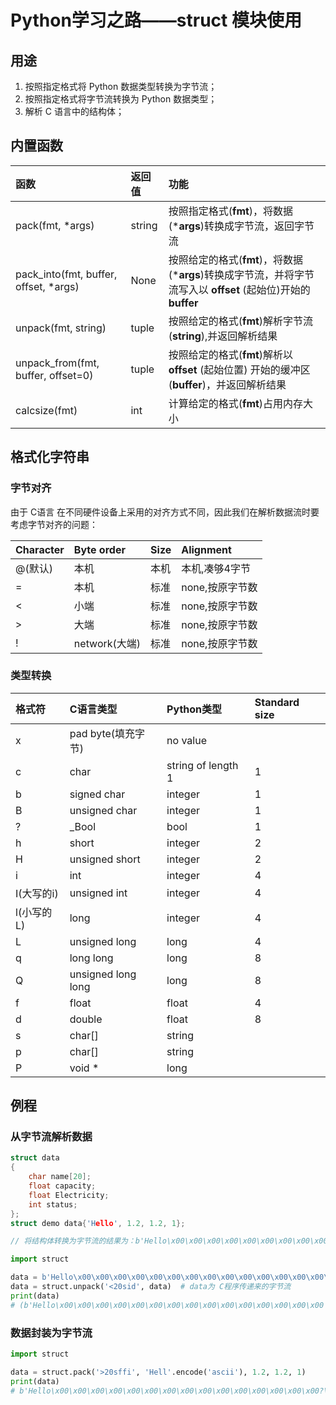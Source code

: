 # Python学习之路——struct 模块使用

## 用途

1. 按照指定格式将 Python 数据类型转换为字节流；
2. 按照指定格式将字节流转换为 Python 数据类型；
3. 解析 C 语言中的结构体；

## 内置函数

| 函数                                  | 返回值 | 功能                                                         |
| :------------------------------------ | :----- | :----------------------------------------------------------- |
| pack(fmt, *args)                      | string | 按照指定格式(**fmt**)，将数据(***args**)转换成字节流，返回字节流 |
| pack_into(fmt, buffer, offset, *args) | None   | 按照给定的格式(**fmt**)，将数据(***args**)转换成字节流，并将字节流写入以 **offset** (起始位)开始的 **buffer** |
| unpack(fmt, string)                   | tuple  | 按照给定的格式(**fmt**)解析字节流(**string**),并返回解析结果 |
| unpack_from(fmt, buffer, offset=0)    | tuple  | 按照给定的格式(**fmt**)解析以 **offset** (起始位置) 开始的缓冲区(**buffer**)，并返回解析结果 |
| calcsize(fmt)                         | int    | 计算给定的格式(**fmt**)占用内存大小                          |

## 格式化字符串

### 字节对齐

由于 C语言 在不同硬件设备上采用的对齐方式不同，因此我们在解析数据流时要考虑字节对齐的问题：

| Character | Byte order    | Size | Alignment       |
| :-------- | :------------ | :--- | :-------------- |
| @(默认)   | 本机          | 本机 | 本机,凑够4字节  |
| =         | 本机          | 标准 | none,按原字节数 |
| <         | 小端          | 标准 | none,按原字节数 |
| >         | 大端          | 标准 | none,按原字节数 |
| !         | network(大端) | 标准 | none,按原字节数 |

### 类型转换

| 格式符     | C语言类型          | Python类型         | Standard size |
| :--------- | :----------------- | :----------------- | :------------ |
| x          | pad byte(填充字节) | no value           |               |
| c          | char               | string of length 1 | 1             |
| b          | signed char        | integer            | 1             |
| B          | unsigned char      | integer            | 1             |
| ?          | _Bool              | bool               | 1             |
| h          | short              | integer            | 2             |
| H          | unsigned short     | integer            | 2             |
| i          | int                | integer            | 4             |
| I(大写的i) | unsigned int       | integer            | 4             |
| l(小写的L) | long               | integer            | 4             |
| L          | unsigned long      | long               | 4             |
| q          | long long          | long               | 8             |
| Q          | unsigned long long | long               | 8             |
| f          | float              | float              | 4             |
| d          | double             | float              | 8             |
| s          | char[]             | string             |               |
| p          | char[]             | string             |               |
| P          | void *             | long               |               |

## 例程

### 从字节流解析数据

```c
struct data
{
    char name[20];
    float capacity;
    float Electricity;
    int status;
};
struct demo data{'Hello', 1.2, 1.2, 1};

// 将结构体转换为字节流的结果为：b'Hello\x00\x00\x00\x00\x00\x00\x00\x00\x00\x00\x00\x00\x00\x00\x00?\x99\x99\x9a?\x99\x99\x9a\x00\x00\x00\x01'
```

```python
import struct

data = b'Hello\x00\x00\x00\x00\x00\x00\x00\x00\x00\x00\x00\x00\x00\x00\x00?\x99\x99\x9a?\x99\x99\x9a\x00\x00\x00\x01'
data = struct.unpack('<20sid', data)  # data为 C程序传递来的字节流
print(data)
# (b'Hello\x00\x00\x00\x00\x00\x00\x00\x00\x00\x00\x00\x00\x00\x00\x00', 1.2000000476837158, 1.2000000476837158, 1)
```

### 数据封装为字节流

```python
import struct

data = struct.pack('>20sffi', 'Hell'.encode('ascii'), 1.2, 1.2, 1)
print(data)
# b'Hello\x00\x00\x00\x00\x00\x00\x00\x00\x00\x00\x00\x00\x00\x00\x00?\x99\x99\x9a?\x99\x99\x9a\x00\x00\x00\x01'

```